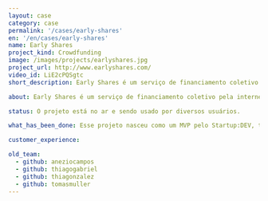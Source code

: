 ```yaml
---
layout: case
category: case
permalink: '/cases/early-shares'
en: '/en/cases/early-shares'
name: Early Shares
project_kind: Crowdfunding
image: /images/projects/earlyshares.jpg
project_url: http://www.earlyshares.com/
video_id: LiE2cPQSgtc
short_description: Early Shares é um serviço de financiamento coletivo pela internet que conecta empresários que procuram vender participações do seu negócio com pessoas que querem se transformar em investidor.

about: Early Shares é um serviço de financiamento coletivo pela internet que conecta empresários que procuram vender participações do seu negócio com pessoas que querem se transformar em investidor.

status: O projeto está no ar e sendo usado por diversos usuários.

what_has_been_done: Esse projeto nasceu como um MVP pelo Startup:DEV, teve seu desenvolvimento continuado, e hoje está concluído. É um bom exemplo de alguém que lançou sua ideia com a gente e escolheu manter seu projeto nas mãos dos nossos profissionais.

customer_experience:

old_team:
  - github: aneziocampos
  - github: thiagogabriel
  - github: thiagonzalez
  - github: tomasmuller
---
```

